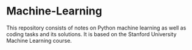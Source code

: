 # Machine-Learning

This repository consists of notes on Python machine learning as well as coding tasks and its solutions. It is based on the Stanford University Machine Learning course.
